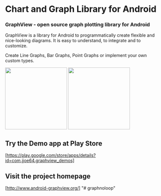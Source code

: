 Chart and Graph Library for Android
====================================

### GraphView - open source graph plotting library for Android

GraphView is a library for Android to programmatically create
flexible and nice-looking diagrams.
It is easy to understand, to integrate and to customize.

Create Line Graphs, Bar Graphs, Point Graphs
or implement your own custom types.


<img style="height:200px" src="http://www.android-graphview.org/file/2016/10/12/Screenshot_20161012_180242_2.png" />
<img style="height:200px" src="http://www.android-graphview.org/file/2016/10/12/Screenshot_20161008_122642_1_2.png" />

## Try the Demo app at Play Store

[https://play.google.com/store/apps/details?id=com.jjoe64.graphview_demos]

## Visit the project homepage

[http://www.android-graphview.org/]
"# graphnoloop" 
